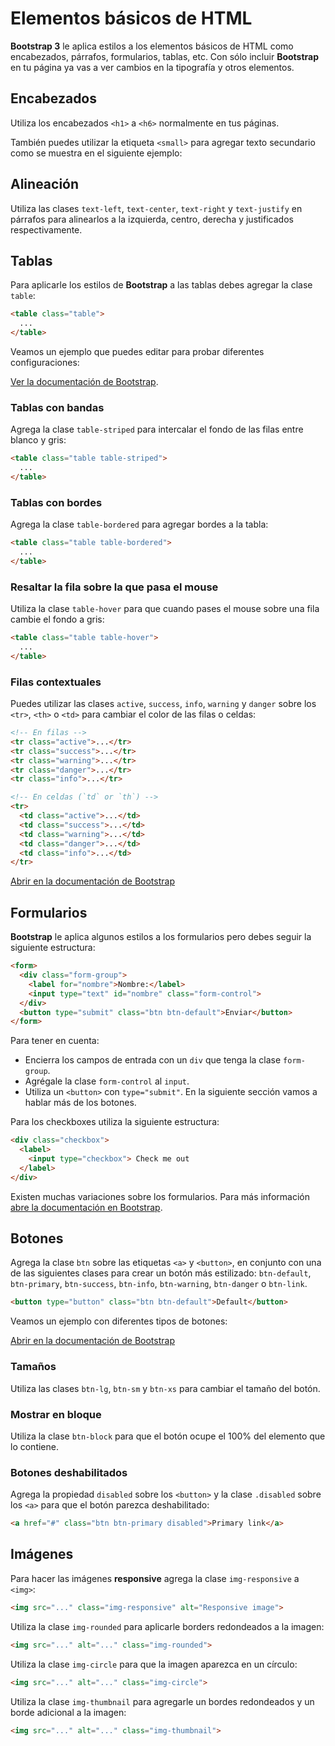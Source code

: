 # Elementos básicos de HTML

**Bootstrap 3** le aplica estilos a los elementos básicos de HTML como encabezados, párrafos, formularios, tablas, etc. Con sólo incluir **Bootstrap** en tu página ya vas a ver cambios en la tipografía y otros elementos.

## Encabezados

Utiliza los encabezados `<h1>` a `<h6>` normalmente en tus páginas.

También puedes utilizar la etiqueta `<small>` para agregar texto secundario como se muestra en el siguiente ejemplo:

[](codepen://germanescobar/QOPagd)

## Alineación

Utiliza las clases `text-left`, `text-center`, `text-right` y `text-justify` en párrafos para alinearlos a la izquierda, centro, derecha y justificados respectivamente.

## Tablas

Para aplicarle los estilos de **Bootstrap** a las tablas debes agregar la clase `table`:

```html
<table class="table">
  ...
</table>
```

Veamos un ejemplo que puedes editar para probar diferentes configuraciones:

[](codepen://germanescobar/ZKNWQW)

[Ver la documentación de Bootstrap](https://getbootstrap.com/docs/3.3/css/#tables).

### Tablas con bandas

Agrega la clase `table-striped` para intercalar el fondo de las filas entre blanco y gris:

```html
<table class="table table-striped">
  ...
</table>
```

### Tablas con bordes

Agrega la clase `table-bordered` para agregar bordes a la tabla:

```html
<table class="table table-bordered">
  ...
</table>
```

### Resaltar la fila sobre la que pasa el mouse

Utiliza la clase `table-hover` para que cuando pases el mouse sobre una fila cambie el fondo a gris:

```html
<table class="table table-hover">
  ...
</table>
```

### Filas contextuales

Puedes utilizar las clases `active`, `success`, `info`, `warning` y `danger` sobre los `<tr>`, `<th>` o `<td>` para cambiar el color de las filas o celdas:

```html
<!-- En filas -->
<tr class="active">...</tr>
<tr class="success">...</tr>
<tr class="warning">...</tr>
<tr class="danger">...</tr>
<tr class="info">...</tr>

<!-- En celdas (`td` or `th`) -->
<tr>
  <td class="active">...</td>
  <td class="success">...</td>
  <td class="warning">...</td>
  <td class="danger">...</td>
  <td class="info">...</td>
</tr>
```

[Abrir en la documentación de Bootstrap](https://getbootstrap.com/docs/3.3/css/#tables-contextual-classes)

## Formularios

**Bootstrap** le aplica algunos estilos a los formularios pero debes seguir la siguiente estructura:

```html
<form>
  <div class="form-group">
    <label for="nombre">Nombre:</label>
    <input type="text" id="nombre" class="form-control">
  </div>
  <button type="submit" class="btn btn-default">Enviar</button>
</form>
```

Para tener en cuenta:

* Encierra los campos de entrada con un `div` que tenga la clase `form-group`.
* Agrégale la clase `form-control` al `input`.
* Utiliza un `<button>` con `type="submit"`. En la siguiente sección vamos a hablar más de los botones.

Para los checkboxes utiliza la siguiente estructura:

```html
<div class="checkbox">
  <label>
    <input type="checkbox"> Check me out
  </label>
</div>
```

Existen muchas variaciones sobre los formularios. Para más información [abre la documentación en Bootstrap](https://getbootstrap.com/docs/3.3/css/#forms).

## Botones

Agrega la clase `btn` sobre las etiquetas `<a>` y `<button>`, en conjunto con una de las siguientes clases para crear un botón más estilizado: `btn-default`, `btn-primary`, `btn-success`, `btn-info`, `btn-warning`, `btn-danger` o `btn-link`.

```html
<button type="button" class="btn btn-default">Default</button>
```

Veamos un ejemplo con diferentes tipos de botones:

[](codepen://germanescobar/VbOaGV)

[Abrir en la documentación de Bootstrap](http://getbootstrap.com/css/#buttons)

### Tamaños

Utiliza las clases `btn-lg`, `btn-sm` y `btn-xs` para cambiar el tamaño del botón.

### Mostrar en bloque

Utiliza la clase `btn-block` para que el botón ocupe el 100% del elemento que lo contiene.

### Botones deshabilitados

Agrega la propiedad `disabled` sobre los `<button>` y la clase `.disabled` sobre los `<a>` para que el botón parezca deshabilitado:

```html
<a href="#" class="btn btn-primary disabled">Primary link</a>
```

## Imágenes

Para hacer las imágenes **responsive** agrega la clase `img-responsive` a `<img>`:

```html
<img src="..." class="img-responsive" alt="Responsive image">
```

Utiliza la clase `img-rounded` para aplicarle borders redondeados a la imagen:

```html
<img src="..." alt="..." class="img-rounded">
```

Utiliza la clase `img-circle` para que la imagen aparezca en un círculo:

```html
<img src="..." alt="..." class="img-circle">
```

Utiliza la clase `img-thumbnail` para agregarle un bordes redondeados y un borde adicional a la imagen:

```html
<img src="..." alt="..." class="img-thumbnail">
```
